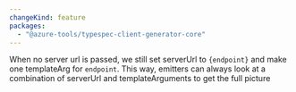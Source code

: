 ```yaml
---
changeKind: feature
packages:
  - "@azure-tools/typespec-client-generator-core"
---
```


When no server url is passed, we still set serverUrl to `{endpoint}` and make one templateArg for `endpoint`. This way, emitters can always look at a combination of serverUrl and templateArguments to get the full picture